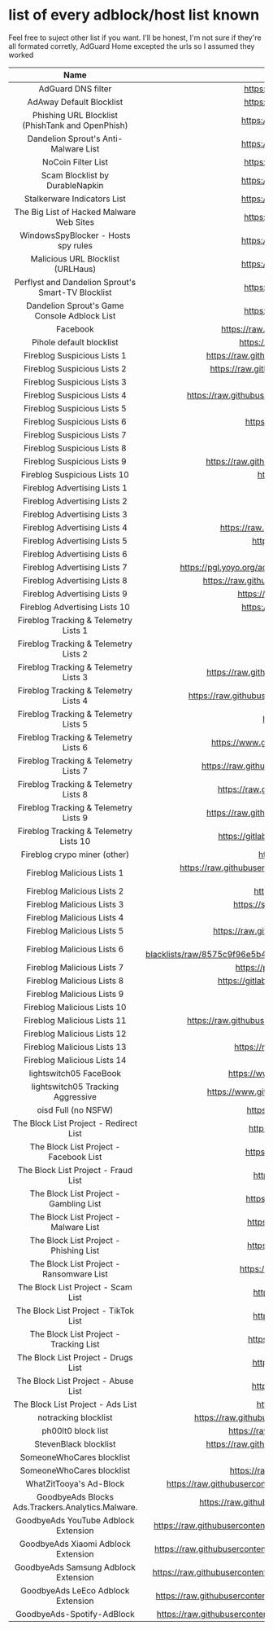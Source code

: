 # list of every adblock/host list known

Feel free to suject other list if you want.
I'll be honest, I'm not sure if they're all formated corretly, AdGuard Home excepted the urls so I assumed they worked

| Name | Raw Url |
|:---:|:---:|
| AdGuard DNS filter | https://adguardteam.github.io/HostlistsRegistry/assets/filter_1.txt |
| AdAway Default Blocklist | https://adguardteam.github.io/HostlistsRegistry/assets/filter_2.txt |
| Phishing URL Blocklist (PhishTank and OpenPhish) | https://adguardteam.github.io/HostlistsRegistry/assets/filter_30.txt |
| Dandelion Sprout's Anti-Malware List | https://adguardteam.github.io/HostlistsRegistry/assets/filter_12.txt |
| NoCoin Filter List | https://adguardteam.github.io/HostlistsRegistry/assets/filter_8.txt |
| Scam Blocklist by DurableNapkin | https://adguardteam.github.io/HostlistsRegistry/assets/filter_10.txt |
| Stalkerware Indicators List | https://adguardteam.github.io/HostlistsRegistry/assets/filter_31.txt |
| The Big List of Hacked Malware Web Sites | https://adguardteam.github.io/HostlistsRegistry/assets/filter_9.txt |
| WindowsSpyBlocker - Hosts spy rules | https://adguardteam.github.io/HostlistsRegistry/assets/filter_23.txt |
| Malicious URL Blocklist (URLHaus) | https://adguardteam.github.io/HostlistsRegistry/assets/filter_11.txt |
| Perflyst and Dandelion Sprout's Smart-TV Blocklist | https://adguardteam.github.io/HostlistsRegistry/assets/filter_7.txt |
| Dandelion Sprout's Game Console Adblock List | https://adguardteam.github.io/HostlistsRegistry/assets/filter_6.txt |
| Facebook | https://raw.githubusercontent.com/anudeepND/blacklist/master/facebook.txt |
| Pihole default blocklist | https://raw.githubusercontent.com/StevenBlack/hosts/master/hosts |
| Fireblog Suspicious Lists 1 | https://raw.githubusercontent.com/PolishFiltersTeam/KADhosts/master/KADhosts.txt |
| Fireblog Suspicious Lists 2 | https://raw.githubusercontent.com/FadeMind/hosts.extras/master/add.Spam/hosts |
| Fireblog Suspicious Lists 3 | https://v.firebog.net/hosts/static/w3kbl.txt |
| Fireblog Suspicious Lists 4 | https://raw.githubusercontent.com/matomo-org/referrer-spam-blacklist/master/spammers.txt |
| Fireblog Suspicious Lists 5 | https://someonewhocares.org/hosts/zero/hosts |
| Fireblog Suspicious Lists 6 | https://raw.githubusercontent.com/VeleSila/yhosts/master/hosts |
| Fireblog Suspicious Lists 7 | https://winhelp2002.mvps.org/hosts.txt |
| Fireblog Suspicious Lists 8 | https://v.firebog.net/hosts/neohostsbasic.txt |
| Fireblog Suspicious Lists 9 | https://raw.githubusercontent.com/RooneyMcNibNug/pihole-stuff/master/SNAFU.txt |
| Fireblog Suspicious Lists 10 | https://paulgb.github.io/BarbBlock/blacklists/hosts-file.txt |
| Fireblog Advertising Lists 1 | https://adaway.org/hosts.txt |
| Fireblog Advertising Lists 2 | https://v.firebog.net/hosts/AdguardDNS.txt |
| Fireblog Advertising Lists 3 | https://v.firebog.net/hosts/Admiral.txt |
| Fireblog Advertising Lists 4 | https://raw.githubusercontent.com/anudeepND/blacklist/master/adservers.txt |
| Fireblog Advertising Lists 5 | https://s3.amazonaws.com/lists.disconnect.me/simple_ad.txt |
| Fireblog Advertising Lists 6 | https://v.firebog.net/hosts/Easylist.txt |
| Fireblog Advertising Lists 7 | https://pgl.yoyo.org/adservers/serverlist.php?hostformat=hosts&showintro=0&mimetype=plaintext |
| Fireblog Advertising Lists 8 | https://raw.githubusercontent.com/FadeMind/hosts.extras/master/UncheckyAds/hosts |
| Fireblog Advertising Lists 9 | https://raw.githubusercontent.com/bigdargon/hostsVN/master/hosts |
| Fireblog Advertising Lists 10 | https://raw.githubusercontent.com/jdlingyu/ad-wars/master/hosts |
| Fireblog Tracking & Telemetry Lists 1 | https://v.firebog.net/hosts/Easyprivacy.txt |
| Fireblog Tracking & Telemetry Lists 2 | https://v.firebog.net/hosts/Prigent-Ads.txt |
| Fireblog Tracking & Telemetry Lists 3 | https://raw.githubusercontent.com/FadeMind/hosts.extras/master/add.2o7Net/hosts |
| Fireblog Tracking & Telemetry Lists 4 | https://raw.githubusercontent.com/crazy-max/WindowsSpyBlocker/master/data/hosts/spy.txt |
| Fireblog Tracking & Telemetry Lists 5 | https://hostfiles.frogeye.fr/firstparty-trackers-hosts.txt |
| Fireblog Tracking & Telemetry Lists 6 | https://www.github.developerdan.com/hosts/lists/ads-and-tracking-extended.txt |
| Fireblog Tracking & Telemetry Lists 7 | https://raw.githubusercontent.com/Perflyst/PiHoleBlocklist/master/android-tracking.txt |
| Fireblog Tracking & Telemetry Lists 8 | https://raw.githubusercontent.com/Perflyst/PiHoleBlocklist/master/SmartTV.txt |
| Fireblog Tracking & Telemetry Lists 9 | https://raw.githubusercontent.com/Perflyst/PiHoleBlocklist/master/AmazonFireTV.txt |
| Fireblog Tracking & Telemetry Lists 10 | https://gitlab.com/quidsup/notrack-blocklists/raw/master/notrack-blocklist.txt |
| Fireblog crypo miner (other) | https://zerodot1.gitlab.io/CoinBlockerLists/hosts_browser |
| Fireblog Malicious Lists 1 | https://raw.githubusercontent.com/DandelionSprout/adfilt/master/Alternate%20versions%20Anti-Malware%20List/AntiMalwareHosts.txt |
| Fireblog Malicious Lists 2 | https://osint.digitalside.it/Threat-Intel/lists/latestdomains.txt |
| Fireblog Malicious Lists 3 | https://s3.amazonaws.com/lists.disconnect.me/simple_malvertising.txt |
| Fireblog Malicious Lists 4 | https://v.firebog.net/hosts/Prigent-Crypto.txt |
| Fireblog Malicious Lists 5 | https://raw.githubusercontent.com/FadeMind/hosts.extras/master/add.Risk/hosts |
| Fireblog Malicious Lists 6 | https://bitbucket.org/ethanr/dns-blacklists/raw/8575c9f96e5b4a1308f2f12394abd86d0927a4a0/bad_lists/Mandiant_APT1_Report_Appendix_D.txt |
| Fireblog Malicious Lists 7 | https://phishing.army/download/phishing_army_blocklist_extended.txt |
| Fireblog Malicious Lists 8 | https://gitlab.com/quidsup/notrack-blocklists/raw/master/notrack-malware.txt |
| Fireblog Malicious Lists 9 | https://v.firebog.net/hosts/RPiList-Malware.txt |
| Fireblog Malicious Lists 10 | https://v.firebog.net/hosts/RPiList-Phishing.txt |
| Fireblog Malicious Lists 11 | https://raw.githubusercontent.com/AssoEchap/stalkerware-indicators/master/generated/hosts |
| Fireblog Malicious Lists 12 | https://urlhaus.abuse.ch/downloads/hostfile/ |
| Fireblog Malicious Lists 13 | https://malware-filter.gitlab.io/malware-filter/phishing-filter-hosts.txt |
| Fireblog Malicious Lists 14 | https://v.firebog.net/hosts/Prigent-Malware.txt |
| lightswitch05 FaceBook | https://www.github.developerdan.com/hosts/lists/facebook-extended.txt |
| lightswitch05 Tracking Aggressive | https://www.github.developerdan.com/hosts/lists/tracking-aggressive-extended.txt |
| oisd Full (no NSFW) | https://raw.githubusercontent.com/sjhgvr/oisd/main/abp_full.txt |
| The Block List Project - Redirect List | https://blocklistproject.github.io/Lists/adguard/redirect-ags.txt |
| The Block List Project - Facebook List | https://blocklistproject.github.io/Lists/adguard/facebook-ags.txt |
| The Block List Project - Fraud List | https://blocklistproject.github.io/Lists/adguard/fraud-ags.txt |
| The Block List Project - Gambling List | https://blocklistproject.github.io/Lists/adguard/gambling-ags.txt |
| The Block List Project - Malware List | https://blocklistproject.github.io/Lists/adguard/malware-ags.txt |
| The Block List Project - Phishing List | https://blocklistproject.github.io/Lists/adguard/phishing-ags.txt |
| The Block List Project - Ransomware List | https://blocklistproject.github.io/Lists/adguard/ransomware-ags.txt |
| The Block List Project - Scam List | https://blocklistproject.github.io/Lists/adguard/scam-ags.txt |
| The Block List Project - TikTok List | https://blocklistproject.github.io/Lists/adguard/tiktok-ags.txt |
| The Block List Project - Tracking List | https://blocklistproject.github.io/Lists/adguard/tracking-ags.txt |
| The Block List Project - Drugs List | https://blocklistproject.github.io/Lists/adguard/drugs-ags.txt |
| The Block List Project - Abuse List | https://blocklistproject.github.io/Lists/adguard/abuse-ags.txt |
| The Block List Project - Ads List | https://blocklistproject.github.io/Lists/adguard/ads-ags.txt |
| notracking blocklist | https://raw.githubusercontent.com/notracking/hosts-blocklists/master/adblock/adblock.txt |
| ph00lt0 block list | https://raw.githubusercontent.com/ph00lt0/blocklists/master/blocklist.txt |
| StevenBlack blocklist | https://raw.githubusercontent.com/StevenBlack/hosts/master/alternates/social/hosts |
| SomeoneWhoCares blocklist | https://someonewhocares.org/hosts/ipv6zero/hosts |
| SomeoneWhoCares blocklist | https://raw.githubusercontent.com/259095/someonewhocares/main/list |
| WhatZitTooya's Ad-Block | https://raw.githubusercontent.com/What-Zit-Tooya/Ad-Block/main/Main-Blocklist/Ad-Block-HOSTS.txt |
| GoodbyeAds Blocks Ads.Trackers.Analytics.Malware. | https://raw.githubusercontent.com/jerryn70/GoodbyeAds/master/Hosts/GoodbyeAds.txt |
| GoodbyeAds YouTube Adblock Extension | https://raw.githubusercontent.com/jerryn70/GoodbyeAds/master/Extension/GoodbyeAds-YouTube-AdBlock.txt |
| GoodbyeAds Xiaomi Adblock Extension | https://raw.githubusercontent.com/jerryn70/GoodbyeAds/master/Extension/GoodbyeAds-Xiaomi-Extension.txt |
| GoodbyeAds Samsung Adblock Extension | https://raw.githubusercontent.com/jerryn70/GoodbyeAds/master/Extension/GoodbyeAds-Samsung-AdBlock.txt |
| GoodbyeAds LeEco Adblock Extension | https://raw.githubusercontent.com/jerryn70/GoodbyeAds/master/Extension/GoodbyeAds-LeEco-Extension.txt |
| GoodbyeAds-Spotify-AdBlock | https://raw.githubusercontent.com/jerryn70/GoodbyeAds/master/Extension/GoodbyeAds-Spotify-AdBlock.txt |
